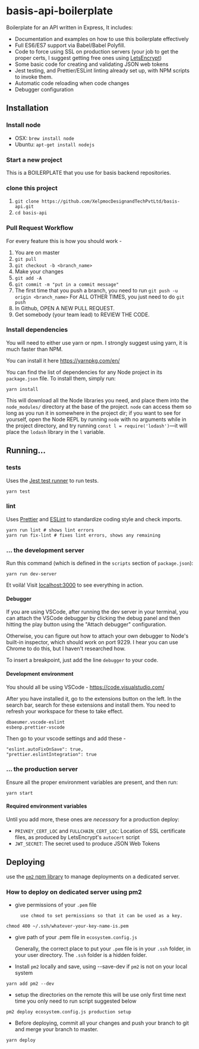 # basis-api-boilerplate

Boilerplate for an API written in Express, It includes:

* Documentation and examples on how to use this boilerplate
  effectively
* Full ES6/ES7 support via Babel/Babel Polyfill.
* Code to force using SSL on production servers (your job to get
  the proper certs, I suggest getting free ones using
  [LetsEncrypt](https://letsencrypt.org/))
* Some basic code for creating and validating JSON web tokens
* Jest testing, and Prettier/ESLint linting already set up, with
  NPM scripts to invoke them.
* Automatic code reloading when code changes
* Debugger configuration

## Installation

### Install node

* OSX: `brew install node`
* Ubuntu: `apt-get install nodejs`

### Start a new project

 This is a BOILERPLATE that you use for basis backend repositories.

### clone this project 

1. `git clone https://github.com/XelpmocDesignandTechPvtLtd/basis-api.git`
2. `cd basis-api `


### Pull Request Workflow

For every feature this is how you should work -

1. You are on master
2. `git pull`
3. `git checkout -b <branch_name>`
4. Make your changes
5. `git add -A`
6. `git commit -m "put in a commit message"`
7. The first time that you push a branch, you need to run `git push -u origin <branch_name>`
   For ALL OTHER TIMES, you just need to do `git push`
8. In Github, OPEN A NEW PULL REQUEST.
9. Get somebody (your team lead) to REVIEW THE CODE.

### Install dependencies

You will need to either use yarn or npm. I strongly suggest using yarn, it is much faster than NPM.

You can install it here https://yarnpkg.com/en/

You can find the list of dependencies for any Node project in its `package.json` file. To install them, simply
run:

```
yarn install
```

This will download all the Node libraries you need, and place them into the `node_modules/`
directory at the base of the project. `node` can access them so long as you run it in somewhere in
the project dir; if you want to see for yourself, open the Node REPL by running `node` with no
arguments while in the project directory, and try running `const l = require('lodash')`—it will
place the `lodash` library in the `l` variable.

## Running...

### tests

Uses the [Jest test runner](https://facebook.github.io/jest/) to
run tests.

```
yarn test
```

### lint

Uses [Prettier](https://github.com/prettier/prettier) and
[ESLint](https://eslint.org/)
to standardize coding style and check imports.

```
yarn run lint # shows lint errors
yarn run fix-lint # fixes lint errors, shows any remaining
```

### ... the development server

Run this command (which is defined in the `scripts` section of `package.json`):

```
yarn run dev-server
```

Et voilà! Visit [localhost:3000](http://localhost:3000) to see everything in action.

#### Debugger

If you are using VSCode, after running the dev server in your
terminal, you can attach the VSCode debugger by clicking the
debug panel and then hitting the play button using the
"Attach debugger" configuration.

Otherwise, you can figure out how to attach your own debugger to
Node's built-in inspector, which should work on port 9229. I hear
you can use Chrome to do this, but I haven't researched how.

To insert a breakpoint, just add the line `debugger` to your code.

####  Development environment

You should all be using VSCode - https://code.visualstudio.com/

After you have installed it, go to the extensions button on the left. In the search bar, search for these extensions and install them. You need to refresh your workspace for these to take effect.

```
dbaeumer.vscode-eslint
esbenp.prettier-vscode
```

Then go to your vscode settings and add these -

```
"eslint.autoFixOnSave": true,
"prettier.eslintIntegration": true
```




### ... the production server

Ensure all the proper environment variables are present, and then run:

```
yarn start
```

#### Required environment variables

Until you add more, these ones are *necessary* for a production deploy:

* `PRIVKEY_CERT_LOC` and `FULLCHAIN_CERT_LOC`: Location of
  SSL certificate files, as produced by LetsEncrypt's `autocert`
  script
* `JWT_SECRET`: The secret used to produce JSON Web Tokens

## Deploying


use the [`pm2` npm library](https://github.com/Unitech/pm2) to manage deployments
on a dedicated server.

### How to deploy on  dedicated server using  pm2 
* give permissions of your `.pem` file

        use chmod to set permissions so that it can be used as a key.

```
chmod 400 ~/.ssh/whatever-your-key-name-is.pem
``` 
* give path of your .pem file in `ecosystem.config.js`

    Generally, the correct place to put your `.pem` file is in your `.ssh` folder, in your user directory. The `.ssh` folder is a hidden folder.

* Install `pm2` locally and save, using --save-dev if `pm2` is not  on your local system

 ```
 yarn add pm2 --dev

```

* setup the directories on the remote this will be use only first time next time you only need to run script suggested below

```
pm2 deploy ecosystem.config.js production setup
```

* Before deploying, commit all your changes and push your branch to git and merge your branch to master.

```
yarn deploy
```




